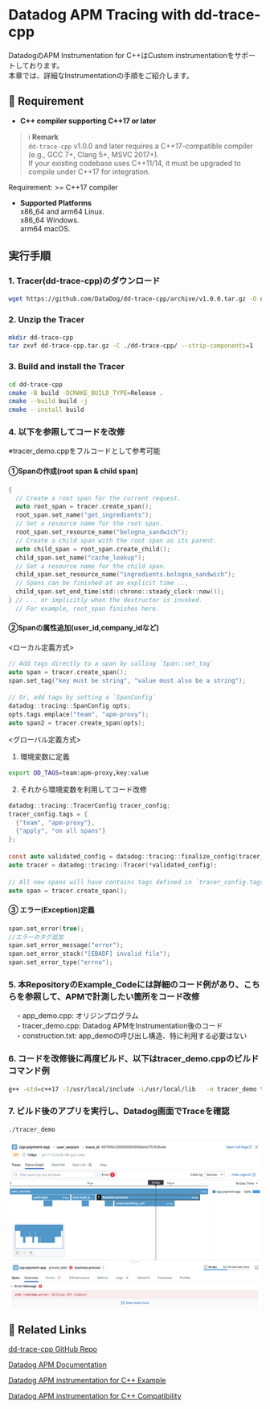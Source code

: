 # Datadog APM Tracing with dd-trace-cpp

DatadogのAPM Instrumentation for C++はCustom instrumentationをサポートしております。  
本章では、詳細なInstrumentationの手順をご紹介します。

## 📌 Requirement

- **C++ compiler supporting C++17 or later**

> ℹ️ **Remark**  
> `dd-trace-cpp` v1.0.0 and later requires a C++17-compatible compiler (e.g., GCC 7+, Clang 5+, MSVC 2017+).  
> If your existing codebase uses C++11/14, it must be upgraded to compile under C++17 for integration.

  Requirement: >= C++17 compiler
- **Supported Platforms**  
  x86_64 and arm64 Linux.  
  x86_64 Windows.  
  arm64 macOS.  

## 実行手順

### 1. Tracer(dd-trace-cpp)のダウンロード
```bash
wget https://github.com/DataDog/dd-trace-cpp/archive/v1.0.0.tar.gz -O dd-trace-cpp.tar.gz
```

### 2. Unzip the Tracer
```bash
mkdir dd-trace-cpp
tar zxvf dd-trace-cpp.tar.gz -C ./dd-trace-cpp/ --strip-components=1
```

### 3. Build and install the Tracer
```bash
cd dd-trace-cpp
cmake -B build -DCMAKE_BUILD_TYPE=Release .
cmake --build build -j
cmake --install build
```

### 4. 以下を参照してコードを改修
※tracer_demo.cppをフルコードとして参考可能

#### ①Spanの作成(root span & child span)
```c
{
  // Create a root span for the current request.
  auto root_span = tracer.create_span();
  root_span.set_name("get_ingredients");
  // Set a resource name for the root span.
  root_span.set_resource_name("bologna_sandwich");
  // Create a child span with the root span as its parent.
  auto child_span = root_span.create_child();
  child_span.set_name("cache_lookup");
  // Set a resource name for the child span.
  child_span.set_resource_name("ingredients.bologna_sandwich");
  // Spans can be finished at an explicit time ...
  child_span.set_end_time(std::chrono::steady_clock::now());
} // ... or implicitly when the destructor is invoked.
  // For example, root_span finishes here.
```

#### ②Spanの属性追加(user_id,company_idなど)
 <ローカル定義方式>
 ```c
// Add tags directly to a span by calling `Span::set_tag`
auto span = tracer.create_span();
span.set_tag("key must be string", "value must also be a string");

// Or, add tags by setting a `SpanConfig`
datadog::tracing::SpanConfig opts;
opts.tags.emplace("team", "apm-proxy");
auto span2 = tracer.create_span(opts);
 ```

 <グローバル定義方式>  
1. 環境変数に定義
```bash
export DD_TAGS=team:apm-proxy,key:value
```

2. それから環境変数を利用してコード改修  
```c
datadog::tracing::TracerConfig tracer_config;
tracer_config.tags = {
  {"team", "apm-proxy"},
  {"apply", "on all spans"}
};

const auto validated_config = datadog::tracing::finalize_config(tracer_config);
auto tracer = datadog::tracing::Tracer(*validated_config);

// All new spans will have contains tags defined in `tracer_config.tags`
auto span = tracer.create_span();
```

#### ③ エラー(Exception)定義
```c
span.set_error(true);
//エラーのタグ追加
span.set_error_message("error");
span.set_error_stack("[EBADF] invalid file");
span.set_error_type("errno");
```
### 5. 本RepositoryのExample_Codeには詳細のコード例があり、こちらを参照して、APMで計測したい箇所をコード改修  
　・app_demo.cpp: オリジンプログラム  
　・tracer_demo.cpp: Datadog APMをInstrumentation後のコード  
　・construction.txt: app_demoの呼び出し構造、特に利用する必要はない  

### 6. コードを改修後に再度ビルド、以下はtracer_demo.cppのビルドコマンド例
```bash
g++ -std=c++17 -I/usr/local/include -L/usr/local/lib   -o tracer_demo tracer_demo.cpp   -ldd_trace_cpp-static -lcurl -lpthread -ldl
```

### 7. ビルド後のアプリを実行し、Datadog画面でTraceを確認
```bash
./tracer_demo
```
![Datadog APM画面](./images/apm_trace.png)




## 📎 Related Links  
[dd-trace-cpp GitHub Repo](https://github.com/DataDog/dd-trace-cpp)

[Datadog APM Documentation](https://docs.datadoghq.com/tracing/trace_collection/custom_instrumentation/cpp/dd-api?tab=globally)

[Datadog APM instrumentation for C++ Example ](https://docs.datadoghq.com/tracing/guide/setting_up_apm_with_cpp/)

[Datadog APM instrumentation for C++ Compatibility](https://docs.datadoghq.com/tracing/trace_collection/compatibility/cpp/)




